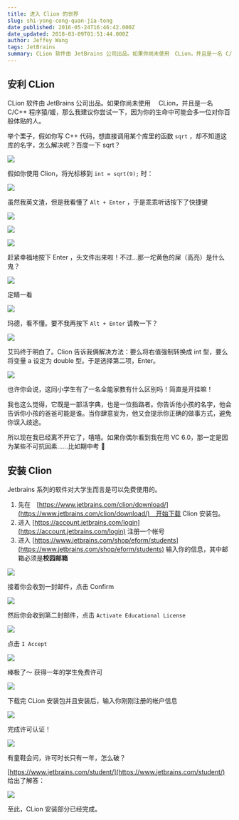 ```yaml
---
title: 进入 Clion 的世界
slug: shi-yong-cong-quan-jia-tong
date_published: 2016-05-24T16:46:42.000Z
date_updated: 2018-03-09T01:51:44.000Z
author: Jeffey Wang
tags: JetBrains
summary: CLion 软件由 JetBrains 公司出品。如果你尚未使用　CLion，并且是一名 C/C++ 程序猿/媛，那么我建议你尝试一下，因为你的生命中可能会多一位对你百般体贴的“人”。举个栗子，假如你写 C++ 代码，想直接调用某个库里的函数 `sqrt` ，却不知道这库的名字，怎么解决呢？百度一下 sqrt？
---
```


## 安利 CLion

CLion 软件由 JetBrains 公司出品。如果你尚未使用　 CLion，并且是一名 C/C++ 程序猿/媛，那么我建议你尝试一下，因为你的生命中可能会多一位对你百般体贴的人。

举个栗子，假如你写 C++ 代码，想直接调用某个库里的函数 `sqrt` ，却不知道这库的名字，怎么解决呢？百度一下 sqrt？

![](https://blog-armyja.oss-accelerate.aliyuncs.com/content/images/2016/05/----_20160525001359.png)

假如你使用 Clion，将光标移到 `int = sqrt(9);` 时：

![](https://blog-armyja.oss-accelerate.aliyuncs.com/content/images/2016/05/----_20160525001518.png)

虽然我英文渣，但是我看懂了 `Alt + Enter` ，于是乖乖听话按下了快捷键

![](https://blog-armyja.oss-accelerate.aliyuncs.com/content/images/2016/05/----_20160525001752.png)

![](https://blog-armyja.oss-accelerate.aliyuncs.com/content/images/2016/05/fbee3c8061540e9b1b46_size25_w434_h421.jpg)

![](https://blog-armyja.oss-accelerate.aliyuncs.com/content/images/2016/05/th.jpg)

赶紧幸福地按下 Enter ，头文件出来啦！不过...那一坨黄色的屎（高亮）是什么鬼？

![](https://blog-armyja.oss-accelerate.aliyuncs.com/content/images/2016/05/----_20160525002236-1.png)

定睛一看

![](https://blog-armyja.oss-accelerate.aliyuncs.com/content/images/2016/05/----_20160525002532.png)

玛德，看不懂。要不我再按下 `Alt + Enter` 请教一下？

![](https://blog-armyja.oss-accelerate.aliyuncs.com/content/images/2016/05/----_20160525003027.png)

艾玛终于明白了。Clion 告诉我俩解决方法：要么将右值强制转换成 int 型，要么将变量 a 设定为 double 型。于是选择第二项，Enter。

![](https://blog-armyja.oss-accelerate.aliyuncs.com/content/images/2016/05/----_20160525003337.png)

也许你会说，这同小学生有了一名全能家教有什么区别吗！简直是开挂嘛！

我也这么觉得，它既是一部活字典，也是一位指路者。你告诉他小孩的名字，他会告诉你小孩的爸爸可能是谁。当你肆意妄为，他又会提示你正确的做事方式，避免你误入歧途。

所以现在我已经离不开它了，嘻嘻。如果你偶尔看到我在用 VC 6.0，那一定是因为某些不可抗因素……比如期中考 👀

## 安装 Clion

Jetbrains 系列的软件对大学生而言是可以免费使用的。

1. 先在　[https://www.jetbrains.com/clion/download/](https://www.jetbrains.com/clion/download/)　开始下载 Clion 安装包。
2. 进入 [https://account.jetbrains.com/login](https://account.jetbrains.com/login) 注册一个帐号
3. 进入 [https://www.jetbrains.com/shop/eform/students](https://www.jetbrains.com/shop/eform/students) 输入你的信息，其中邮箱必须是**校园邮箱**

![](https://blog-armyja.oss-accelerate.aliyuncs.com/content/images/2016/05/----_20160525003027-1.png)

接着你会收到一封邮件，点击 Confirm

![](https://blog-armyja.oss-accelerate.aliyuncs.com/content/images/2016/05/----_20160525093445.png)

然后你会收到第二封邮件，点击 `Activate Educational License`

![](https://blog-armyja.oss-accelerate.aliyuncs.com/content/images/2016/05/----_20160525093657.png)

点击 `I Accept`

![](https://blog-armyja.oss-accelerate.aliyuncs.com/content/images/2016/05/----_20160525093722.png)

棒极了～ 获得一年的学生免费许可

![](https://blog-armyja.oss-accelerate.aliyuncs.com/content/images/2016/05/----_20160525093933.png)

下载完 CLion 安装包并且安装后，输入你刚刚注册的帐户信息

![](https://blog-armyja.oss-accelerate.aliyuncs.com/content/images/2016/05/----_20160525094143.png)

完成许可认证！

![](https://blog-armyja.oss-accelerate.aliyuncs.com/content/images/2016/05/----_20160525094057.png)

有童鞋会问，许可时长只有一年，怎么破？

[https://www.jetbrains.com/student/](https://www.jetbrains.com/student/) 给出了解答：

![](https://blog-armyja.oss-accelerate.aliyuncs.com/content/images/2016/05/----_20160525095515.png)

至此，CLion 安装部分已经完成。
